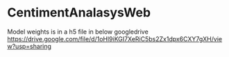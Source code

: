 # CentimentAnalasysWeb

Model weights is in a h5 file in below googledrive
https://drive.google.com/file/d/1oHl9iKGI7XeRiC5bs2Zx1dpx6CXY7gXH/view?usp=sharing